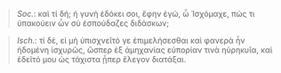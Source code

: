 

>  *Soc.*: καὶ τί δή; ἡ γυνὴ ἐδόκει σοι, ἔφην ἐγώ, ὦ Ἰσχόμαχε, πώς τι ὑπακούειν ὧν σὺ ἐσπούδαζες διδάσκων;



>  *Isch.*: τί δέ, εἰ μὴ ὑπισχνεῖτό γε ἐπιμελήσεσθαι καὶ φανερὰ ἦν ἡδομένη ἰσχυρῶς, ὥσπερ ἐξ ἀμηχανίας εὐπορίαν τινὰ ηὑρηκυῖα, καὶ ἐδεῖτό μου ὡς τάχιστα ᾗπερ ἔλεγον διατάξαι.